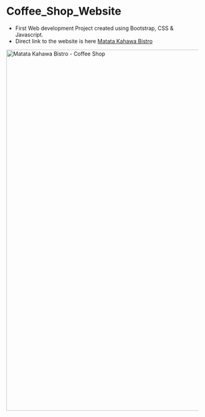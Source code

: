 # Coffee_Shop_Website

* First Web development Project created using Bootstrap, CSS & Javascript.
* Direct link to the website is here [Matata Kahawa Bistro](https://nsm722.github.io/Home.html)
<img width="946" alt="Matata Kahawa Bistro - Coffee Shop" src="https://user-images.githubusercontent.com/83452606/164335992-f9c07f3b-f5a3-4310-8ebf-f2f7bb058384.png">
